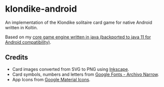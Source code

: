 # klondike-android
An implementation of the Klondike solitaire card game for native Android written in Koltin.

Based on my [core game engine written in java (backported to java 11 for Android compatibility)](https://github.com/speevy/klondike-java/tree/java11).

## Credits
- Card images converted from SVG to PNG using [Inkscape](https://inkscape.org).
- Card symbols, numbers and letters from [Google Fonts - Archivo Narrow](https://fonts.google.com/specimen/Archivo+Narrow).
- App Icons from [Google Material Icons](https://fonts.google.com/icons).
